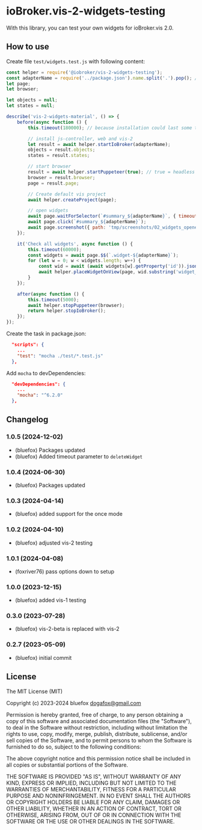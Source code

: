 # ioBroker.vis-2-widgets-testing

With this library, you can test your own widgets for ioBroker.vis 2.0.

## How to use

Create file `test/widgets.test.js` with following content:

```js
const helper = require('@iobroker/vis-2-widgets-testing');
const adapterName = require('../package.json').name.split('.').pop(); // get widgets name from package.json
let page;
let browser;

let objects = null;
let states = null;

describe('vis-2-widgets-material', () => {
    before(async function () {
        this.timeout(180000); // because installation could last some time

        // install js-controller, web and vis-2
        let result = await helper.startIoBroker(adapterName);
        objects = result.objects;
        states = result.states;

        // start browser
        result = await helper.startPuppeteer(true); // true = headless
        browser = result.browser;
        page = result.page;

        // Create default vis project
        await helper.createProject(page);

        // open widgets
        await page.waitForSelector(`#summary_${adapterName}`, { timeout: 5000 });
        await page.click(`#summary_${adapterName}`);
        await page.screenshot({ path: 'tmp/screenshots/02_widgets_opened.png' });
    });

    it('Check all widgets', async function () {
        this.timeout(60000);
        const widgets = await page.$$(`.widget-${adapterName}`);
        for (let w = 0; w < widgets.length; w++) {
            const wid = await (await widgets[w].getProperty('id')).jsonValue();
            await helper.placeWidgetOnView(page, wid.substring('widget_'.length), true);
        }
    });

    after(async function () {
        this.timeout(5000);
        await helper.stopPuppeteer(browser);
        return helper.stopIoBroker();
    });
});
```

Create the task in package.json:

```json
  "scripts": {
    ...
    "test": "mocha ./test/*.test.js"
  },
```

Add `mocha` to devDependencies:

```json
  "devDependencies": {
    ...
    "mocha": "^6.2.0"
  },
```

## Changelog

<!-- ### **WORK IN PROGRESS** -->
### 1.0.5 (2024-12-02)

- (bluefox) Packages updated
- (bluefox) Added timeout parameter to `deleteWidget`

### 1.0.4 (2024-06-30)

- (bluefox) Packages updated

### 1.0.3 (2024-04-14)

- (bluefox) added support for the once mode

### 1.0.2 (2024-04-10)

- (bluefox) adjusted vis-2 testing

### 1.0.1 (2024-04-08)

- (foxriver76) pass options down to setup

### 1.0.0 (2023-12-15)

- (bluefox) added vis-1 testing

### 0.3.0 (2023-07-28)

- (bluefox) vis-2-beta is replaced with vis-2

### 0.2.7 (2023-05-09)

- (bluefox) initial commit

## License

The MIT License (MIT)

Copyright (c) 2023-2024 bluefox <dogafox@gmail.com>

Permission is hereby granted, free of charge, to any person obtaining a copy
of this software and associated documentation files (the "Software"), to deal
in the Software without restriction, including without limitation the rights
to use, copy, modify, merge, publish, distribute, sublicense, and/or sell
copies of the Software, and to permit persons to whom the Software is
furnished to do so, subject to the following conditions:

The above copyright notice and this permission notice shall be included in
all copies or substantial portions of the Software.

THE SOFTWARE IS PROVIDED "AS IS", WITHOUT WARRANTY OF ANY KIND, EXPRESS OR
IMPLIED, INCLUDING BUT NOT LIMITED TO THE WARRANTIES OF MERCHANTABILITY,
FITNESS FOR A PARTICULAR PURPOSE AND NONINFRINGEMENT. IN NO EVENT SHALL THE
AUTHORS OR COPYRIGHT HOLDERS BE LIABLE FOR ANY CLAIM, DAMAGES OR OTHER
LIABILITY, WHETHER IN AN ACTION OF CONTRACT, TORT OR OTHERWISE, ARISING FROM,
OUT OF OR IN CONNECTION WITH THE SOFTWARE OR THE USE OR OTHER DEALINGS IN
THE SOFTWARE.
